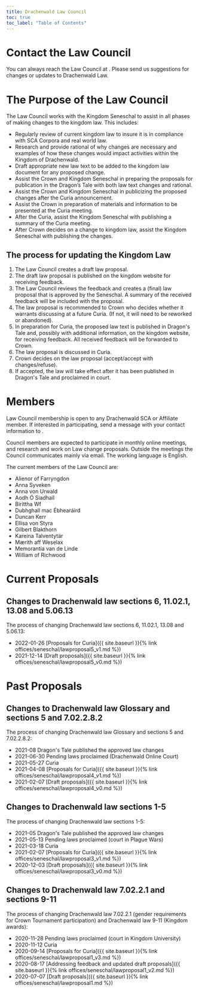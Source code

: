 ```yaml
---
title: Drachenwald Law Council
toc: true
toc_label: "Table of Contents"
---
```


# Contact the Law Council

You can always reach the Law Council at <script>document.write(String.fromCharCode(108,97,119,64,100,114,97,99,104,101,110,119,97,108,100,46,115,99,97,46,111,114,103 ));</script>. Please send us suggestions for changes or updates to Drachenwald Law.

# The Purpose of the Law Council

The Law Council works with the Kingdom Seneschal to assist in all phases of making changes to the kingdom law. This includes:
* Regularly review of current kingdom law to insure it is in compliance with SCA Corpora and real world law.
* Research and provide rational of why changes are necessary and examples of how these changes would impact activities within the Kingdom of Drachenwald.  
* Draft appropriate new law text to be added to the kingdom law document for any proposed change.
* Assist the Crown and Kingdom Seneschal in preparing the proposals for publication in the Dragon’s Tale with both law text changes and rational.
* Assist the Crown and Kingdom Seneschal in publicizing the proposed changes after the Curia announcement.
* Assist the Crown in preparation of materials and information to be presented at the Curia meeting.
* After the Curia, assist the Kingdom Seneschal with publishing a summary of the Curia meeting.
* After Crown decides on a change to kingdom law, assist the Kingdom Seneschal with publishing the changes.

## The process for updating the Kingdom Law

1. The Law Council creates a draft law proposal.
2. The draft law proposal is published on the kingdom website for receiving feedback.
3. The Law Council reviews the feedback and creates a (final) law proposal that is approved by the Seneschal. A summary of the received feedback will be included with the proposal.
4. The law proposal is recommended to Crown who decides whether it warrants discussing at a future Curia. (If not, it will need to be reworked or abandoned).
5. In preparation for Curia, the proposed law text is published in Dragon's Tale and, possibly with additional information, on the kingdom website, for receiving feedback. All received feedback will be forwarded to Crown.
6. The law proposal is discussed in Curia.
7. Crown decides on the law proposal (accept/accept with changes/refuse).
8. If accepted, the law will take effect after it has been published in Dragon's Tale and proclaimed in court.

# Members

Law Council membership is open to any Drachenwald SCA or Affiliate member. If interested in participating, send a message with your contact information to <script>document.write(String.fromCharCode(108,97,119,64,100,114,97,99,104,101,110,119,97,108,100,46,115,99,97,46,111,114,103 ));</script>.

Council members are expected to participate in monthly online meetings, and research and work on Law change proposals. Outside the meetings the Council communicates mainly via email. The working language is English.

The current members of the Law Council are:
* Alienor of Farryngdon
* Anna Syveken
* Anna von Urwald
* Aodh Ó Siadhail
* Birittha Wf
* Dubhghall mac Ébhearáird
* Duncan Kerr
* Ellisa von Styra
* Gilbert Blakthorn
* Kareina Talventytär
* Mærith aff Weselax
* Memorantia van de Linde
* William of Richwood

# Current Proposals

## Changes to Drachenwald law sections 6, 11.02.1, 13.08 and 5.06.13

The process of changing Drachenwald law sections 6, 11.02.1, 13.08 and 5.06.13:
* 2022-01-26 [Proposals for Curia]({{ site.baseurl }}{% link offices/seneschal/lawproposal5_v1.md %})
* 2021-12-14 [Draft proposals]({{ site.baseurl }}{% link offices/seneschal/lawproposal5_v0.md %})

# Past Proposals

## Changes to Drachenwald law Glossary and sections 5 and 7.02.2.8.2

The process of changing Drachenwald law Glossary and sections 5 and 7.02.2.8.2:
* 2021-08 Dragon's Tale published the approved law changes
* 2021-06-30 Pending laws proclaimed (Drachenwald Online Court)
* 2021-05-27 Curia
* 2021-04-08 [Proposals for Curia]({{ site.baseurl }}{% link offices/seneschal/lawproposal4_v1.md %})
* 2021-02-07 [Draft proposals]({{ site.baseurl }}{% link offices/seneschal/lawproposal4_v0.md %})

## Changes to Drachenwald law sections 1-5

The process of changing Drachenwald law sections 1-5:
* 2021-05 Dragon's Tale published the approved law changes
* 2021-05-13 Pending laws proclaimed (court in Plague Wars)
* 2021-03-18 Curia
* 2021-02-07 [Proposals for Curia]({{ site.baseurl }}{% link offices/seneschal/lawproposal3_v1.md %})
* 2020-12-03 [Draft proposals]({{ site.baseurl }}{% link offices/seneschal/lawproposal3_v0.md %})

## Changes to Drachenwald law 7.02.2.1 and sections 9-11

The process of changing Drachenwald law 7.02.2.1 (gender requirements for Crown Tournament participation) and Drachenwald law 9-11 (Kingdom awards):
* 2020-11-28 Pending laws proclaimed (court in Kingdom University)
* 2020-11-12 Curia
* 2020-09-14 [Proposals for Curia]({{ site.baseurl }}{% link offices/seneschal/lawproposal1_v3.md %})
* 2020-08-17 [Addressing feedback and updated draft proposals]({{ site.baseurl }}{% link offices/seneschal/lawproposal1_v2.md %})
* 2020-07-07 [Draft proposals]({{ site.baseurl }}{% link offices/seneschal/lawproposal1.md %})
